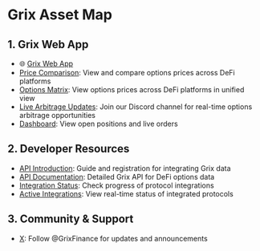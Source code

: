 # Grix Asset Map

## 1. Grix Web App

- 🌐 [Grix Web App](https://app.grix.finance)
- [Price Comparison](https://app.grix.finance/prices?positionType=long&asset=ETH&optionType=call&tradeType=vanilla): View and compare options prices across DeFi platforms
- [Options Matrix](https://app.grix.finance/optionsMatrix?asset=BTC&optionType=call): View options prices across DeFi platforms in unified view
- [Live Arbitrage Updates](https://discord.gg/Qr7cgTru): Join our Discord channel for real-time options arbitrage opportunities
- [Dashboard](https://app.grix.finance/orders?positionsTableType=Positions&ordersTableType=LiveOrders): View open positions and live orders

## 2. Developer Resources

- [API Introduction](https://github.com/grixprotocol/defi-options-hub/blob/main/api/README.md): Guide and registration for integrating Grix data
- [API Documentation](https://external-api-dev.grix.finance/docs): Detailed Grix API for DeFi options data
- [Integration Status](https://github.com/grixprotocol/defi-options-adapters): Check progress of protocol integrations
- [Active Integrations](https://app.grix.finance/status): View real-time status of integrated protocols

## 3. Community & Support

- [X](https://x.com/GrixFinance): Follow @GrixFinance for updates and announcements
